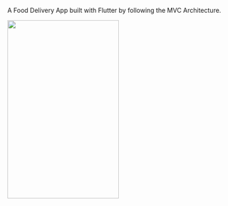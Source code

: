 A Food Delivery App built with Flutter by following the MVC Architecture.

<img src="https://user-images.githubusercontent.com/75217894/163344575-0d087984-0867-4539-a02b-db81956becfb.png" width="250" height="400" />

<!-- ![1](https://user-images.githubusercontent.com/75217894/163344575-0d087984-0867-4539-a02b-db81956becfb.png) 

![2](https://user-images.githubusercontent.com/75217894/163344669-ac0d08c7-93b6-4e41-8bcd-964ec1f5305b.png) ![3](https://user-images.githubusercontent.com/75217894/163344841-85eafd02-f0cc-49b9-ba44-6861bfd93617.png) ![4](https://user-images.githubusercontent.com/75217894/163344847-e3085055-1d36-408c-9e6d-50aa3c3028b1.png) ![5](https://user-images.githubusercontent.com/75217894/163344855-5490b725-c642-4e88-a328-d3b5cd9bcda3.png) -->
